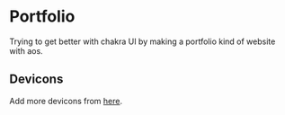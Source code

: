# Portfolio

Trying to get better with chakra UI by making a portfolio kind of website with aos.

## Devicons

Add more devicons from [here](https://www.npmjs.com/package/devicon-react-svg).